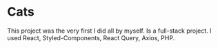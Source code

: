 # Cats
This project was the very first I did all by myself. Is a full-stack project. 
I used React, Styled-Components, React Query, Axios, PHP.
